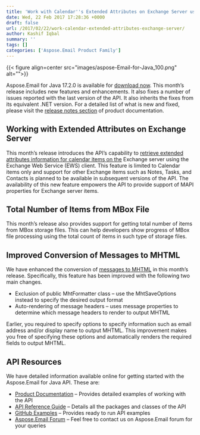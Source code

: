 ```yaml
---
title: 'Work with Calendar''s Extended Attributes on Exchange Server using Java'
date: Wed, 22 Feb 2017 17:28:36 +0000
draft: false
url: /2017/02/22/work-calendar-extended-attributes-exchange-server/
author: Kashif Iqbal
summary: ''
tags: []
categories: ['Aspose.Email Product Family']
---
```




{{< figure align=center src="images/aspose-Email-for-Java_100.png" alt="">}}


Aspose.Email for Java 17.2.0 is available for [download now][1]. This month’s release includes new features and enhancements. It also fixes a number of issues reported with the last version of the API. It also inherits the fixes from its equivalent .NET version. For a detailed list of what is new and fixed, please visit the [release notes section][2] of product documentation.

## Working with Extended Attributes on Exchange Server

This month’s release introduces the API’s capability to [retrieve extended attributes information for calendar items on the][3] Exchange server using the Exchange Web Service (EWS) client. This feature is limited to Calendar items only and support for other Exchange items such as Notes, Tasks, and Contacts is planned to be available in subsequent versions of the API. The availability of this new feature empowers the API to provide support of MAPI properties for Exchange server items.

## Total Number of Items from MBox File

This month’s release also provides support for getting total number of items from MBox storage files. This can help developers show progress of MBox file processing using the total count of items in such type of storage files.

## Improved Conversion of Messages to MHTML

We have enhanced the conversion of [messages to MHTML][4] in this month’s release. Specifically, this feature has been improved with the following two main changes.

*   Exclusion of public MhtFormatter class – use the MhtSaveOptions instead to specify the desired output format
*   Auto-rendering of message headers – uses message properties to determine which message headers to render to output MHTML

Earlier, you required to specify options to specify information such as email address and/or display name to output MHTML. This improvement makes you free of specifying these options and automatically renders the required fields to output MHTML.

## API Resources

We have detailed information available online for getting started with the Aspose.Email for Java API. These are:

*   [Product Documentation][5] – Provides detailed examples of working with the API
*   [API Reference Guide][6] – Details all the packages and classes of the API
*   [GitHub Examples][7] – Provides ready to run API examples
*   [Aspose.Email Forum][8] – Feel free to contact us on Aspose.Email forum for your queries




[1]: https://downloads.aspose.com/email/java
[2]: https://docs.aspose.com/display/emailjava/Aspose.Email+for+Java+17.2.0+Release+Notes
[3]: https://docs.aspose.com/email/java/working-with-calendar-items-on-exchange-server/#working-with-calendar-items-using-ews
[4]: https://docs.aspose.com/email/java/loading-and-saving-message/#rendering-calendar-events-while-converting-to-mhtml
[5]: https://docs.aspose.com/email/java/
[6]: https://apireference.aspose.com/email/java/
[7]: https://github.com/aspose-email/Aspose.Email-for-Java
[8]: https://forum.aspose.com/c/email




